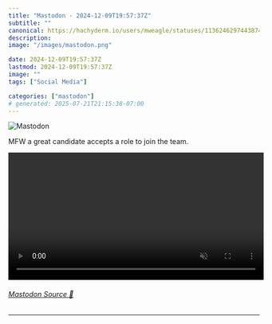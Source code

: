 ```yaml
---
title: "Mastodon - 2024-12-09T19:57:37Z"
subtitle: ""
canonical: https://hachyderm.io/users/mweagle/statuses/113624629744387479
description:
image: "/images/mastodon.png"

date: 2024-12-09T19:57:37Z
lastmod: 2024-12-09T19:57:37Z
image: ""
tags: ["Social Media"]

categories: ["mastodon"]
# generated: 2025-07-21T21:15:38-07:00
---
```

![Mastodon](/images/mastodon.png)

<p>MFW a great candidate accepts a role to join the team.</p>

<video controls autoplay muted loop width="512"><source src="055dfffac99e735d.mp4" type="video/mp4" /></video>

###### [Mastodon Source 🐘](https://hachyderm.io/@mweagle/113624629744387479)

___
